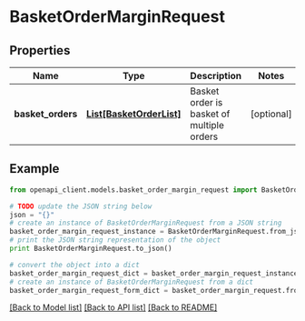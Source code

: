 # BasketOrderMarginRequest


## Properties

Name | Type | Description | Notes
------------ | ------------- | ------------- | -------------
**basket_orders** | [**List[BasketOrderList]**](BasketOrderList.md) | Basket order is basket of multiple orders | [optional] 

## Example

```python
from openapi_client.models.basket_order_margin_request import BasketOrderMarginRequest

# TODO update the JSON string below
json = "{}"
# create an instance of BasketOrderMarginRequest from a JSON string
basket_order_margin_request_instance = BasketOrderMarginRequest.from_json(json)
# print the JSON string representation of the object
print BasketOrderMarginRequest.to_json()

# convert the object into a dict
basket_order_margin_request_dict = basket_order_margin_request_instance.to_dict()
# create an instance of BasketOrderMarginRequest from a dict
basket_order_margin_request_form_dict = basket_order_margin_request.from_dict(basket_order_margin_request_dict)
```
[[Back to Model list]](../README.md#documentation-for-models) [[Back to API list]](../README.md#documentation-for-api-endpoints) [[Back to README]](../README.md)



